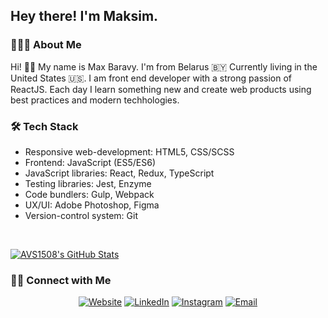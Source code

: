 <h2> Hey there! I'm Maksim.</h2>

<h3> 👨🏻‍💻 About Me </h3>

Hi! 🙋‍♂️ My name is Max Baravy. I'm from Belarus 🇧🇾 Currently living in the United States 🇺🇸. I am front end developer with a strong passion of ReactJS. Each day I learn something new and create web products using best practices and modern techhologies.

<h3>🛠 Tech Stack</h3>

- Responsive web-development: HTML5, CSS/SCSS
- Frontend: JavaScript (ES5/ES6)
- JavaScript libraries: React, Redux, TypeScript
- Testing libraries: Jest, Enzyme
- Code bundlers: Gulp, Webpack
- UX/UI: Adobe Photoshop, Figma
- Version-control system: Git

<br/>

[![AVS1508's GitHub Stats](https://github-readme-stats.vercel.app/api?username=maximkatut&show_icons=true)](https://github.com/maximkatut)

<h3> 🤝🏻 Connect with Me </h3>

<p align="center">
<a href="https://www.maxbaravy.com/"><img alt="Website" src="https://img.shields.io/badge/Website-www.maxbaravy.com-blue?style=flat-square&logo=google-chrome"></a>
<a href="https://www.linkedin.com/in/maksimbaravy/"><img alt="LinkedIn" src="https://img.shields.io/badge/LinkedIn-Maksim%20Baravy-blue?style=flat-square&logo=linkedin"></a>
<a href="https://www.instagram.com/maximkatut/"><img alt="Instagram" src="https://img.shields.io/badge/Instagram-maximkatut-blue?style=flat-square&logo=instagram"></a>
<a href="mailto:maxbaravy@gmail.com"><img alt="Email" src="https://img.shields.io/badge/Email-maxbaravy@gmail.com-blue?style=flat-square&logo=gmail"></a>
</p>
